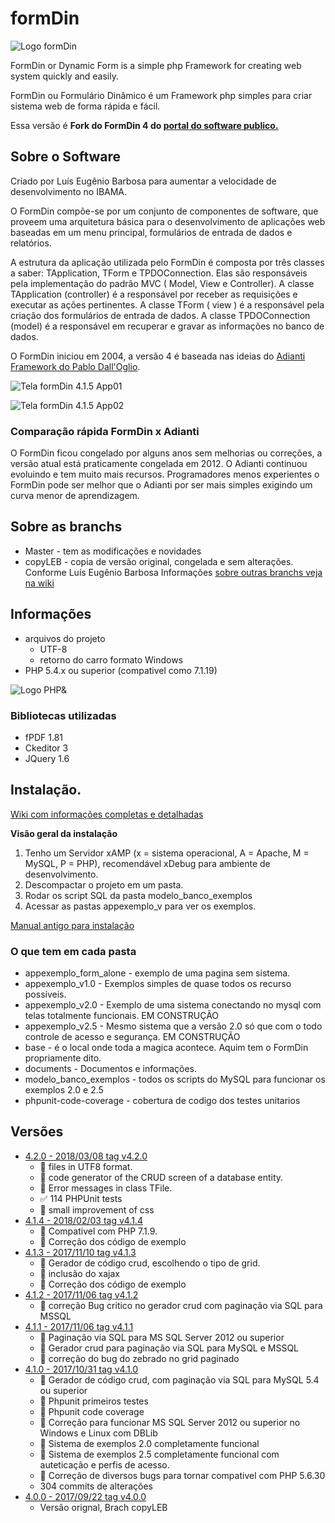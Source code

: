 # formDin

![Logo formDin](https://raw.githubusercontent.com/bjverde/formDin/master/base/imagens/formdin_logo.png)

FormDin or Dynamic Form is a simple php Framework for creating web system quickly and easily.

FormDin ou Formulário Dinâmico é um Framework php simples para criar sistema web de forma rápida e fácil.

Essa versão é **Fork do FormDin 4 do [portal do software publico.](https://softwarepublico.gov.br/social/formdin)**


## Sobre o Software

Criado por Luís Eugênio Barbosa para aumentar a velocidade de desenvolvimento no IBAMA.

O FormDin compõe-se por um conjunto de componentes de software, que proveem uma arquitetura básica para o desenvolvimento de aplicações web baseadas em um menu principal, formulários de entrada de dados e relatórios. 

A estrutura da aplicação utilizada pelo FormDin é composta por três classes a saber: TApplication, TForm e TPDOConnection. Elas são responsáveis pela implementação do padrão MVC ( Model, View e Controller). A classe TApplication (controller) é a responsável por receber as requisições e executar as ações pertinentes. A classe TForm ( view ) é a responsável pela criação dos formulários de entrada de dados. A classe TPDOConnection (model) é a responsável em recuperar e gravar as informações no banco de dados.

O FormDin iniciou em 2004, a versão 4 é baseada nas ideias do [Adianti Framework do Pablo Dall'Oglio](http://www.adianti.com.br/framework-library). 


![Tela formDin 4.1.5 App01](https://raw.githubusercontent.com/bjverde/formDin/utf8/documents/img/screenshot-2018-2-4_APPEV1_01.png)


![Tela formDin 4.1.5 App02](https://raw.githubusercontent.com/bjverde/formDin/utf8/documents/img/screenshot-2018-2-4_APPEV2_01.png)

### Comparação rápida FormDin x Adianti

O FormDin ficou congelado por alguns anos sem melhorias ou correções, a versão atual está praticamente congelada em 2012. O Adianti continuou evoluindo e tem muito mais recursos. Programadores menos experientes o FormDin pode ser melhor que o Adianti por ser mais simples exigindo um curva menor de aprendizagem.


## Sobre as branchs
* Master - tem as modificações e novidades
* copyLEB - copia de versão original, congelada e sem alterações. Conforme Luís Eugênio Barbosa
Informações [sobre outras branchs veja na wiki](https://github.com/bjverde/formDin/wiki/Informa%C3%A7%C3%B5es-t%C3%A9cnicas-e-Arquitetura#sobre-as-branchs)

## Informações

* arquivos do projeto
    * UTF-8 
    * retorno do carro formato Windows
* PHP 5.4.x ou superior (compativel como 7.1.19)

![Logo PHP&](https://files.phpclasses.org/files/blog/file/php7.png)

### Bibliotecas utilizadas
* fPDF 1.81
* Ckeditor 3
* JQuery 1.6

## Instalação.

[Wiki com informações completas e detalhadas](https://github.com/bjverde/formDin/wiki)

**Visão geral da instalação**
1. Tenho um Servidor xAMP (x = sistema operacional, A = Apache, M = MySQL, P = PHP), recomendável xDebug para ambiente de desenvolvimento.
2. Descompactar o projeto em um pasta.
3. Rodar os script SQL da pasta modelo_banco_exemplos
4. Acessar as pastas appexemplo_v para ver os exemplos.

[Manual antigo para instalação](https://github.com/bjverde/formDin/blob/master/documents/Manual_Instalacao_FormDin.pdf)

### O que tem em cada pasta
* appexemplo_form_alone - exemplo de uma pagina sem sistema.
* appexemplo_v1.0 - Exemplos simples de quase todos os recurso possíveis.
* appexemplo_v2.0 - Exemplo de uma sistema conectando no mysql com telas totalmente funcionais. EM CONSTRUÇÃO
* appexemplo_v2.5 - Mesmo sistema que a versão 2.0 só que com o todo controle de acesso e segurança. EM CONSTRUÇÃO
* base - é o local onde toda a magica acontece. Aquim tem o FormDin propriamente dito.
* documents - Documentos e informações.
* modelo_banco_exemplos - todos os scripts do MySQL para funcionar os exemplos 2.0 e 2.5
* phpunit-code-coverage - cobertura de codigo dos testes unitarios 

## Versões
* [4.2.0 - 2018/03/08 tag v4.2.0](https://github.com/bjverde/formDin/releases/tag/v4.2.0)
   * :hammer: files in UTF8 format.
   * :hammer: code generator of the CRUD screen of a database entity.
   * :hammer: Error messages in class TFile.
   * :white_check_mark: 114 PHPUnit tests
   * :art: small improvement of css
* [4.1.4 - 2018/02/03 tag v4.1.4](https://github.com/bjverde/formDin/releases/tag/v4.1.4)
   * :hammer: Compativel com PHP 7.1.9.
   * :bug: Correção dos código de exemplo
* [4.1.3 - 2017/11/10 tag v4.1.3](https://github.com/bjverde/formDin/releases/tag/v4.1.3)
   * :hammer: Gerador de código crud, escolhendo o tipo de grid.
   * :bug: inclusão do xajax
   * :bug: Correção dos código de exemplo
* [4.1.2 - 2017/11/06 tag v4.1.2](https://github.com/bjverde/formDin/releases/tag/v4.1.2)
   * :bug: correção Bug critico no gerador crud com paginação via SQL para MSSQL
* [4.1.1 - 2017/11/06 tag v4.1.1](https://github.com/bjverde/formDin/releases/tag/v4.1.1)
   * :hammer: Paginação via SQL para MS SQL Server 2012 ou superior
   * :hammer: Gerador crud para paginação via SQL para MySQL e MSSQL
   * :bug: correção do bug do zebrado no grid paginado
* [4.1.0 - 2017/10/31 tag v4.1.0](https://github.com/bjverde/formDin/releases/tag/v4.1.0) 
   * :hammer: Gerador de código crud, com paginação via SQL para MySQL 5.4 ou superior
   * :hammer: Phpunit primeiros testes
   * :hammer: Phpunit code coverage
   * :hammer: Correção para funcionar MS SQL Server 2012 ou superior no Windows e Linux com DBLib
   * :hammer: Sistema de exemplos 2.0 completamente funcional
   * :hammer: Sistema de exemplos 2.5 completamente funcional com auteticação e perfis de acesso.
   * :bug: Correção de diversos bugs para tornar compativel com PHP 5.6.30
   * 304 commits de alterações
* [4.0.0 - 2017/09/22 tag v4.0.0](https://github.com/bjverde/formDin/releases/tag/v4.0.0) 
   * Versão orignal, Brach copyLEB 
